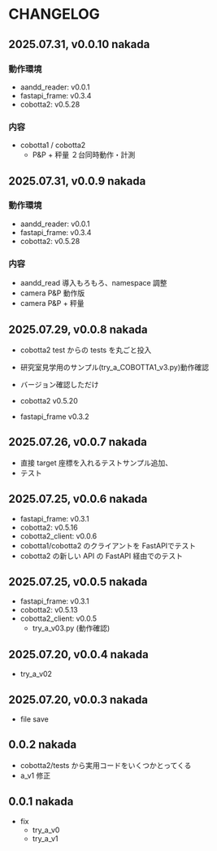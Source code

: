 # CHANGELOG

## 2025.07.31, v0.0.10  nakada

### 動作環境

- aandd_reader: v0.0.1
- fastapi_frame: v0.3.4
- cobotta2: v0.5.28

### 内容

- cobotta1 / cobotta2 
  - P&P + 秤量 ２台同時動作・計測

## 2025.07.31, v0.0.9  nakada

### 動作環境

- aandd_reader: v0.0.1
- fastapi_frame: v0.3.4
- cobotta2: v0.5.28

### 内容

- aandd_read 導入もろもろ、namespace 調整
- camera P&P 動作版
- camera P&P + 秤量

## 2025.07.29, v0.0.8  nakada

- cobotta2 test からの tests を丸ごと投入
- 研究室見学用のサンプル(try_a_COBOTTA1_v3.py)動作確認
- バージョン確認しただけ

- cobotta2 v0.5.20
- fastapi_frame v0.3.2

## 2025.07.26, v0.0.7  nakada

- 直接 target 座標を入れるテストサンプル追加、
- テスト
 
## 2025.07.25, v0.0.6  nakada

- fastapi_frame: v0.3.1
- cobotta2: v0.5.16
- cobotta2_client: v0.0.6
- cobotta1/cobotta2 のクライアントを FastAPIでテスト
- cobotta2 の新しい API の FastAPI 経由でのテスト

## 2025.07.25, v0.0.5  nakada

- fastapi_frame: v0.3.1
- cobotta2: v0.5.13
- cobotta2_client: v0.0.5
  - try_a_v03.py (動作確認)
 
## 2025.07.20, v0.0.4  nakada

- try_a_v02
 
## 2025.07.20, v0.0.3  nakada
 
- file save
 
## 0.0.2 nakada

- cobotta2/tests から実用コードをいくつかとってくる
- a_v1 修正
 
## 0.0.1 nakada

- fix
    - try_a_v0
    - try_a_v1